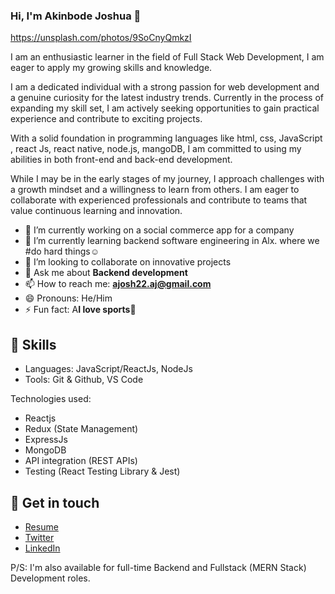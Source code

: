 ### Hi, I'm Akinbode Joshua 👋

https://unsplash.com/photos/9SoCnyQmkzI




I am an enthusiastic learner in the field of Full Stack Web Development, I am eager to apply my growing skills and knowledge.

I am a dedicated individual with a strong passion for web development and a genuine curiosity for the latest industry trends. Currently in the process of expanding my skill set, I am actively seeking opportunities to gain practical experience and contribute to exciting projects.

With a solid foundation in programming languages like html, css, JavaScript , react Js, react native, node.js, mangoDB, I am committed to using my abilities in both front-end and back-end development.

While I may be in the early stages of my journey, I approach challenges with a growth mindset and a willingness to learn from others. I am eager to collaborate with experienced professionals and contribute to teams that value continuous learning and innovation.		
- 🔭 I’m currently working on a social commerce app for a company
- 🌱 I’m currently learning backend software engineering in Alx. where we #do hard things☺️
- 👯 I’m looking to collaborate on innovative projects
- 💬 Ask me about **Backend development**
- 📫 How to reach me: **ajosh22.aj@gmail.com**
- 😄 Pronouns: He/Him
- ⚡ Fun fact:  A**I love sports🤭**

## 📌 Skills
- Languages: JavaScript/ReactJs, NodeJs
- Tools: Git & Github, VS Code

Technologies used: 

- Reactjs
- Redux (State Management)
- ExpressJs
- MongoDB
- API integration (REST APIs)
- Testing (React Testing Library & Jest)

## 📲 Get in touch
- [Resume]()
- [Twitter](https://twitter.com/jorshstar)
- [LinkedIn](https://www.linkedin.com/in/akinbodejoshua)

P/S: I'm also available for full-time Backend and Fullstack (MERN Stack) Development roles.
